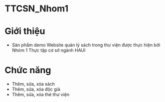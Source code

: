 # TTCSN_Nhom1
# **Giới thiệu**

-   Sản phẩm demo Website quản lý sách trong thư viện được thực hiện bởi Nhóm 1 Thực tập cơ sở ngành HAUI
  
# **Chức năng**

- Thêm, sửa, xóa sách
- Thêm, sửa, xóa độc giả
- Thêm, sửa, xóa thẻ thư viện
